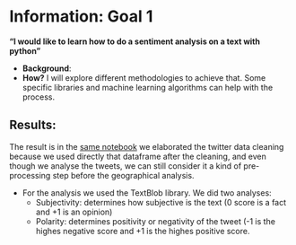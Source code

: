 # Information: Goal 1

**“I would like to learn how to do a sentiment analysis on a text with python”** 
  * **Background**: 
 * **How?** I will explore different methodologies to achieve that. Some specific libraries and machine learning algorithms can help with the process.
 
 ## **Results**: 
The result is in the [same notebook](https://github.com/gerardathletics/SmartEnvironments-PersonalPortfolio/blob/master/Data/Goal-1/Codes/TWITTER%20CLEANING%20-%20Group%202.ipynb) we elaborated the twitter data cleaning because we used directly that dataframe after the cleaning, and even though we analyse the tweets, we can still consider it a kind of pre-processing step before the geographical analysis. 
  * For the analysis we used the TextBlob library. We did two analyses:
    * Subjectivity: determines how subjective is the text (0 score is a fact and +1 is an opinion)
    * Polarity: determines positivity or negativity of the tweet (-1 is the highes negative score and +1 is the highes positive score.
